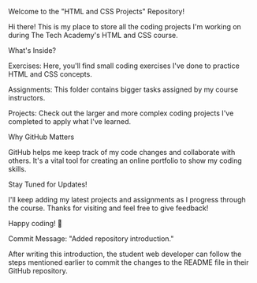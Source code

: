 Welcome to the "HTML and CSS Projects" Repository!

Hi there! This is my place to store all the coding projects I'm working on during The Tech Academy's HTML and CSS course.

What's Inside?

Exercises: Here, you'll find small coding exercises I've done to practice HTML and CSS concepts.

Assignments: This folder contains bigger tasks assigned by my course instructors.

Projects: Check out the larger and more complex coding projects I've completed to apply what I've learned.

Why GitHub Matters

GitHub helps me keep track of my code changes and collaborate with others. It's a vital tool for creating an online portfolio to show my coding skills.

Stay Tuned for Updates!

I'll keep adding my latest projects and assignments as I progress through the course. Thanks for visiting and feel free to give feedback!

Happy coding! 🚀

Commit Message: "Added repository introduction."

After writing this introduction, the student web developer can follow the steps mentioned earlier to commit the changes to the README file in their GitHub repository.
